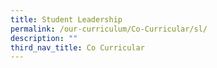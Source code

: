 ```yaml
---
title: Student Leadership
permalink: /our-curriculum/Co-Curricular/sl/
description: ""
third_nav_title: Co Curricular
---
```


